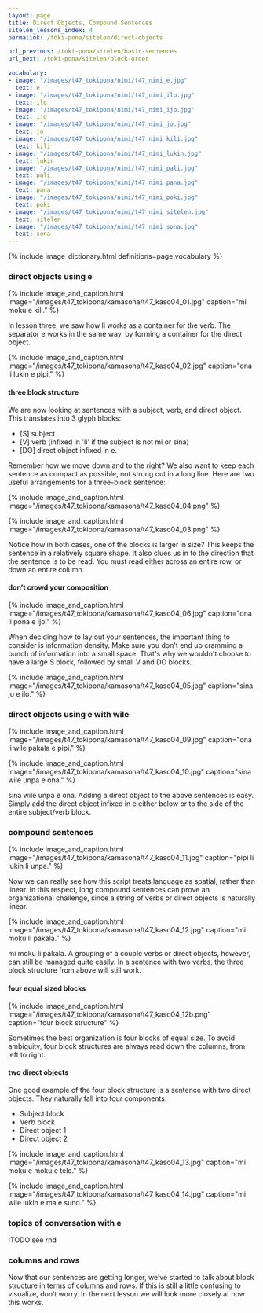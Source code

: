 ```yaml
---
layout: page
title: Direct Objects, Compound Sentences
sitelen_lessons_index: 4
permalink: /toki-pona/sitelen/direct-objects

url_previous: /toki-pona/sitelen/basic-sentences
url_next: /toki-pona/sitelen/block-order

vocabulary:
- image: "/images/t47_tokipona/nimi/t47_nimi_e.jpg"
  text: e
- image: "/images/t47_tokipona/nimi/t47_nimi_ilo.jpg"
  text: ilo
- image: "/images/t47_tokipona/nimi/t47_nimi_ijo.jpg"
  text: ijo
- image: "/images/t47_tokipona/nimi/t47_nimi_jo.jpg"
  text: jo
- image: "/images/t47_tokipona/nimi/t47_nimi_kili.jpg"
  text: kili
- image: "/images/t47_tokipona/nimi/t47_nimi_lukin.jpg"
  text: lukin
- image: "/images/t47_tokipona/nimi/t47_nimi_pali.jpg"
  text: pali
- image: "/images/t47_tokipona/nimi/t47_nimi_pana.jpg"
  text: pana
- image: "/images/t47_tokipona/nimi/t47_nimi_poki.jpg"
  text: poki
- image: "/images/t47_tokipona/nimi/t47_nimi_sitelen.jpg"
  text: sitelen
- image: "/images/t47_tokipona/nimi/t47_nimi_sona.jpg"
  text: sona
---
```


{% include image_dictionary.html definitions=page.vocabulary %}

### direct objects using e

{% include image_and_caption.html image="/images/t47_tokipona/kamasona/t47_kaso04_01.jpg" caption="mi moku e kili." %}

In lesson three, we saw how li works as a container for the verb. The separator e works in the same way, by forming a container for the direct object.

{% include image_and_caption.html image="/images/t47_tokipona/kamasona/t47_kaso04_02.jpg" caption="ona li lukin e pipi." %}

#### three block structure

We are now looking at sentences with a subject, verb, and direct object. This translates into 3 glyph blocks:

  * [S] subject
  * [V] verb (infixed in 'li' if the subject is not mi or sina)
  * [DO] direct object infixed in e.

Remember how we move down and to the right? We also want to keep each sentence as compact as possible, not strung out in a long line. Here are two useful arrangements for a three-block sentence:

{% include image_and_caption.html image="/images/t47_tokipona/kamasona/t47_kaso04_04.png" %}

{% include image_and_caption.html image="/images/t47_tokipona/kamasona/t47_kaso04_03.png" %}

Notice how in both cases, one of the blocks is larger in size? This keeps the sentence in a relatively square shape. It also clues us in to the direction that the sentence is to be read. You must read either across an entire row, or down an entire column.

#### don’t crowd your composition

{% include image_and_caption.html image="/images/t47_tokipona/kamasona/t47_kaso04_06.jpg" caption="ona li pona e ijo." %}

When deciding how to lay out your sentences, the important thing to consider is information density. Make sure you don't end up cramming a bunch of information into a small space. That's why we wouldn't choose to have a large S block, followed by small V and DO blocks.

{% include image_and_caption.html image="/images/t47_tokipona/kamasona/t47_kaso04_05.jpg" caption="sina jo e ilo." %}

### direct objects using e with wile

{% include image_and_caption.html image="/images/t47_tokipona/kamasona/t47_kaso04_09.jpg" caption="ona li wile pakala e pipi." %}

{% include image_and_caption.html image="/images/t47_tokipona/kamasona/t47_kaso04_10.jpg" caption="sina wile unpa e ona." %}

sina wile unpa e ona.
Adding a direct object to the above sentences is easy. Simply add the direct object infixed in e either below or to the side of the entire subject/verb block.

### compound sentences

{% include image_and_caption.html image="/images/t47_tokipona/kamasona/t47_kaso04_11.jpg" caption="pipi li lukin li unpa." %}

Now we can really see how this script treats language as spatial, rather than linear. In this respect, long compound sentences can prove an organizational challenge, since a string of verbs or direct objects is naturally linear.

{% include image_and_caption.html image="/images/t47_tokipona/kamasona/t47_kaso04_12.jpg" caption="mi moku li pakala." %}

mi moku li pakala.
A grouping of a couple verbs or direct objects, however, can still be managed quite easily. In a sentence with two verbs, the three block structure from above will still work.

#### four equal sized blocks

{% include image_and_caption.html image="/images/t47_tokipona/kamasona/t47_kaso04_12b.png" caption="four block structure" %}

Sometimes the best organization is four blocks of equal size. To avoid ambiguity, four block structures are always read down the columns, from left to right.

#### two direct objects

One good example of the four block structure is a sentence with two direct objects. They naturally fall into four components:

  * Subject block
  * Verb block
  * Direct object 1
  * Direct object 2

{% include image_and_caption.html image="/images/t47_tokipona/kamasona/t47_kaso04_13.jpg" caption="mi moku e moku e telo." %}

{% include image_and_caption.html image="/images/t47_tokipona/kamasona/t47_kaso04_14.jpg" caption="mi wile lukin e ma e suno." %}

### topics of conversation with e

!TODO see rnd

### columns and rows

Now that our sentences are getting longer, we’ve started to talk about block structure in terms of columns and rows.  If this is still a little confusing to visualize, don’t worry.  In the next lesson we will look more closely at how this works.
